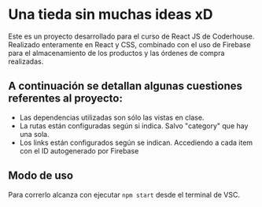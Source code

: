 # Una tieda sin muchas ideas xD

Este es un proyecto desarrollado para el curso de React JS de Coderhouse. Realizado enteramente en React y CSS, combinado con el uso de Firebase para el almacenamiento de los productos y las órdenes de compra realizadas.

## A continuación se detallan algunas cuestiones referentes al proyecto:

* Las dependencias utilizadas son sólo las vistas en clase.
* La rutas están configuradas según si indica. Salvo "category" que hay una sola.
* Los links están configurados según se indican. Accediendo a cada item con el ID autogenerado por Firebase

## Modo de uso

Para correrlo alcanza con ejecutar `npm start` desde el terminal de VSC.